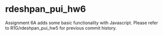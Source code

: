 # rdeshpan_pui_hw6
Assignment 6A adds some basic functionality with Javascript. Please refer to R1G/rdeshpan_pui_hw5 for previous commit history. 
